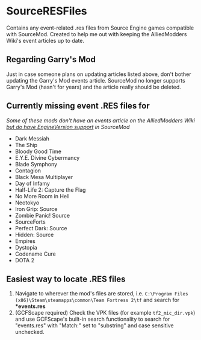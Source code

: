 # SourceRESFiles
Contains any event-related .res files from Source Engine games compatible with SourceMod. Created to help me out with keeping the AlliedModders Wiki's event articles up to date.

## Regarding Garry's Mod
Just in case someone plans on updating articles listed above, don't bother updating the Garry's Mod events article. SourceMod no longer supports Garry's Mod (hasn't for years) and the article really should be deleted.

## Currently missing event .RES files for
*Some of these mods don't have an events article on the AlliedModders Wiki [but do have EngineVersion support](https://sm.alliedmods.net/new-api/halflife/EngineVersion) in SourceMod*
- Dark Messiah
- The Ship
- Bloody Good Time
- E.Y.E. Divine Cybermancy
- Blade Symphony
- Contagion
- Black Mesa Multiplayer
- Day of Infamy
- Half-Life 2: Capture the Flag
- No More Room in Hell
- Neotokyo
- Iron Grip: Source
- Zombie Panic! Source
- SourceForts
- Perfect Dark: Source
- Hidden: Source
- Empires
- Dystopia
- Codename Cure
- DOTA 2

## Easiest way to locate .RES files
1. Navigate to wherever the mod's files are stored, i.e. `C:\Program Files (x86)\Steam\steamapps\common\Team Fortress 2\tf` and search for **\*events.res**
2. (GCFScape required) Check the VPK files (for example `tf2_mic_dir.vpk`) and use GCFScape's built-in search functionality to search for "events.res" with "Match:" set to "substring" and case sensitive unchecked.
